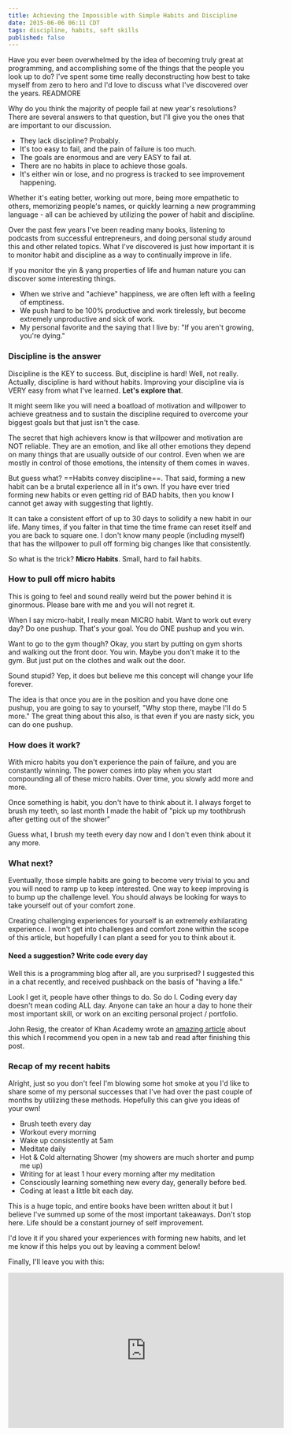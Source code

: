 ```yaml
---
title: Achieving the Impossible with Simple Habits and Discipline
date: 2015-06-06 06:11 CDT
tags: discipline, habits, soft skills
published: false
---
```


Have you ever been overwhelmed by the idea of becoming truly great at programming, and accomplishing some of the things that the people you look up to do? I've spent some time really deconstructing how best to take myself from zero to hero and I'd love to discuss what I've discovered over the years. READMORE

Why do you think the majority of people fail at new year's resolutions? There are several answers to that question, but I'll give you the ones that are important to our discussion.

  * They lack discipline? Probably.
  * It's too easy to fail, and the pain of failure is too much.
  * The goals are enormous and are very EASY to fail at.
  * There are no habits in place to achieve those goals.
  * It's either win or lose, and no progress is tracked to see improvement happening.

Whether it's eating better, working out more, being more empathetic to others, memorizing people's names, or quickly learning a new programming language - all can be achieved by utilizing the power of habit and discipline.

Over the past few years I've been reading many books, listening to podcasts from successful entrepreneurs, and doing personal study around this and other related topics. What I've discovered is just how important it is to monitor habit and discipline as a way to continually improve in life.

If you monitor the yin & yang properties of life and human nature you can discover some interesting things. 
  * When we strive and "achieve" happiness, we are often left with a feeling of emptiness.
  * We push hard to be 100% productive and work tirelessly, but become extremely unproductive and sick of work.
  * My personal favorite and the saying that I live by: "If you aren't growing, you're dying."

### Discipline is the answer
Discipline is the KEY to success. But, discipline is hard! Well, not really. Actually, discipline is hard without habits. Improving your discipline via is VERY easy from what I've learned. **Let's explore that**.

It might seem like you will need a boatload of motivation and willpower to achieve greatness and to sustain the discipline required to overcome your biggest goals but that just isn't the case.

The secret that high achievers know is that willpower and motivation are NOT reliable. They are an emotion, and like all other emotions they depend on many things that are usually outside of our control. Even when we are mostly in control of those emotions, the intensity of them comes in waves.

But guess what? ==Habits convey discipline==. That said, forming a new habit can be a brutal experience all in it's own. If you have ever tried forming new habits or even getting rid of BAD habits, then you know I cannot get away with suggesting that lightly. 

It can take a consistent effort of up to 30 days to solidify a new habit in our life. Many times, if you falter in that time the time frame can reset itself and you are back to square one. I don't know many people (including myself) that has the willpower to pull off forming big changes like that consistently.

So what is the trick? **Micro Habits**.  Small, hard to fail habits.

### How to pull off micro habits
This is going to feel and sound really weird but the power behind it is ginormous. Please bare with me and you will not regret it.

When I say micro-habit, I really mean MICRO habit. Want to work out every day? Do one pushup. That's your goal. You do ONE pushup and you win.

Want to go to the gym though? Okay, you start by putting on gym shorts and walking out the front door. You win. Maybe you don't make it to the gym. But just put on the clothes and walk out the door.

Sound stupid? Yep, it does but believe me this concept will change your life forever.

The idea is that once you are in the position and you have done one pushup, you are going to say to yourself, "Why stop there, maybe I'll do 5 more." The great thing about this also, is that even if you are nasty sick, you can do one pushup.

### How does it work?
With micro habits you don't experience the pain of failure, and you are constantly winning. The power comes into play when you start compounding all of these micro habits. Over time, you slowly add more and more.

Once something is habit, you don't have to think about it. I always forget to brush my teeth, so last month I made the habit of "pick up my toothbrush after getting out of the shower"

Guess what, I brush my teeth every day now and I don't even think about it any more.

### What next?
Eventually, those simple habits are going to become very trivial to you and you will need to ramp up to keep interested. One way to keep improving is to bump up the challenge level. You should always be looking for ways to take yourself out of your comfort zone. 

Creating challenging experiences for yourself is an extremely exhilarating experience. I won't get into challenges and comfort zone within the scope of this article, but hopefully I can plant a seed for you to think about it.

#### Need a suggestion? Write code every day
Well this is a programming blog after all, are you surprised? I suggested this in a chat recently, and received pushback on the basis of "having a life."

Look I get it, people have other things to do. So do I. Coding every day doesn't mean coding ALL day. Anyone can take an hour a day to hone their most important skill, or work on an exciting personal project / portfolio.

John Resig, the creator of Khan Academy wrote an [amazing article](http://ejohn.org/blog/write-code-every-day/) about this which I recommend you open in a new tab and read after finishing this post.

### Recap of my recent habits
Alright, just so you don't feel I'm blowing some hot smoke at you I'd like to share some of my personal successes that I've had over the past couple of months by utilizing these methods. Hopefully this can give you ideas of your own!

  * Brush teeth every day
  * Workout every morning
  * Wake up consistently at 5am
  * Meditate daily
  * Hot & Cold alternating Shower (my showers are much shorter and pump me up)
  * Writing for at least 1 hour every morning after my meditation
  * Consciously learning something new every day, generally before bed.
  * Coding at least a little bit each day.


This is a huge topic, and entire books have been written about it but I believe I've summed up some of the most important takeaways. Don't stop here. Life should be a constant journey of self improvement.

I'd love it if you shared your experiences with forming new habits, and let me know if this helps you out by leaving a comment below!

Finally, I'll leave you with this:
<iframe width="560" height="315" src="https://www.youtube.com/embed/AdKUJxjn-R8" frameborder="0" allowfullscreen></iframe>
